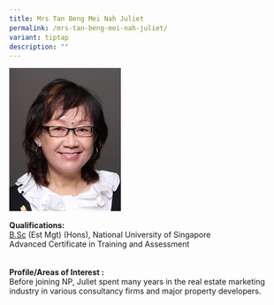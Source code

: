 ```yaml
---
title: Mrs Tan Beng Mei Nah Juliet
permalink: /mrs-tan-beng-mei-nah-juliet/
variant: tiptap
description: ""
---
```

<p></p>
<div class="isomer-image-wrapper">
<img style="width: 40%;" height="auto" width="100%" alt="Image of Mrs Tan-Beng Mei Nah Juliet" src="/images/IS/IS_TAN_BENG_MEI_NAH__JULIET_5503.jpg">
</div>
<p><strong>Qualifications:</strong> 
<br><a href="http://B.Sc" rel="noopener noreferrer nofollow" target="_blank">B.Sc</a> (Est
Mgt) (Hons), National University of Singapore
<br>Advanced Certificate in Training and Assessment
<br>
<br>
<br><strong>Profile/Areas of Interest :</strong> 
<br>Before joining NP, Juliet spent many years in the real estate marketing
industry in various consultancy firms and major property developers.</p>